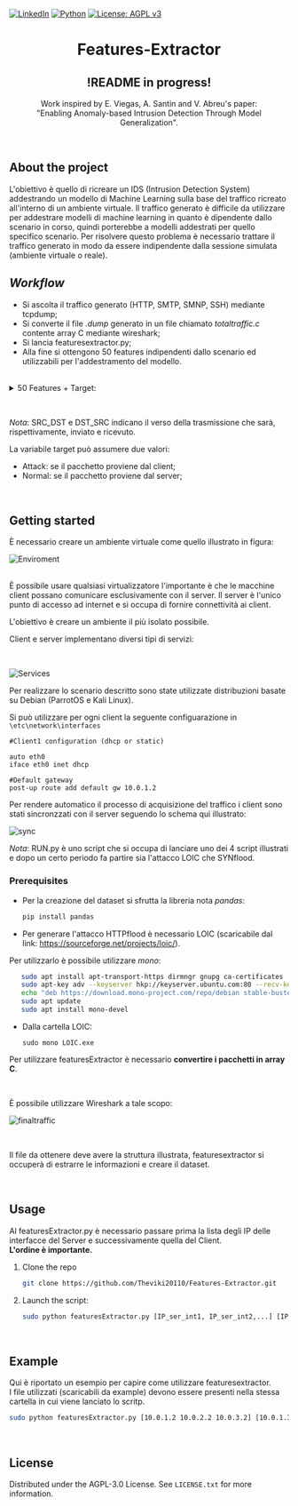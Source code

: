 [![LinkedIn][linkedin-shield]][linkedin-url]
 [![Python][Python]][python-url] 
 [![License: AGPL v3](https://img.shields.io/badge/License-AGPL_v3-blue.svg)](https://www.gnu.org/licenses/agpl-3.0)

<h1 align='center'>Features-Extractor</h1>
<h2 align='center'>!README in progress!</h2>

<p align='center'> Work inspired by E. Viegas, A. Santin and V. Abreu's paper:<br>"Enabling Anomaly-based Intrusion Detection Through Model Generalization". </p>

<br>

## About the project

<p>L'obiettivo è quello di ricreare un IDS (Intrusion Detection System) addestrando un modello di Machine Learning sulla base del traffico ricreato all'interno di un ambiente virtuale. Il traffico generato è difficile da utilizzare per addestrare modelli di machine learning in quanto è dipendente dallo scenario in corso, quindi porterebbe a modelli addestrati per quello specifico scenario. Per risolvere questo problema è necessario trattare il traffico generato in modo da essere indipendente dalla sessione simulata (ambiente virtuale o reale).<br>

## *Workflow*
* Si ascolta il traffico generato (HTTP, SMTP, SMNP, SSH) mediante tcpdump; 
* Si converte il file *.dump* generato in un file chiamato *totaltraffic.c* contente array C mediante wireshark;
* Si lancia featuresextractor.py;
* Alla fine si ottengono 50 features indipendenti dallo scenario ed utilizzabili per l'addestramento del modello.

<br>
  
<details>
<summary>50 Features + Target:</summary>
<ol>
   <li>IP_TYPE</li>
   <li>IP_LEN</li>
   <li>FR_LENGHT</li>
   <li>IP_ID</li>
   <li>IP_RESERVED</li>
   <li>IP_DF</li>
   <li>IP_MF</li>
   <li>IP_OFFSET</li>
   <li>IP_PROTO</li>
   <li>IP_CHECKSUM</li>
   <li>UDP_SPORT</li>
   <li>UDP_DPORT</li>
   <li>UDP_LEN</li>
   <li>UDP_CHK</li>
   <li>ICMP_TYPE</li>
   <li>ICMP_CODE</li>
   <li>ICMP_CHK</li>
   <li>TCP_SPORT</li>
   <li>TCP_DPORT</li>
   <li>TCP_SEQ</li>
   <li>TCP_ACK</li>
   <li>TCP_FFIN</li>
   <li>TCP_FSYN</li>
   <li>TCP_FRST</li>
   <li>TCP_FPUSH</li>
   <li>TCP_FACK</li>
   <li>TCP_FURG</li>
   <li>COUNT_FR_SRC_DST</li>
   <li>COUNT_FR_DST_SRC</li>
   <li>NUM_BYTES_SRC_DST</li>
   <li>NUM_BYTES_DST_SRC</li>
   <li>NUM_PUSHED_SRC_DST</li>
   <li>NUM_PUSHED_DST_SRC</li>
   <li>NUM_SYN_FIN_SRC_DST</li>
   <li>NUM_SYN_FIN_DST_SRC</li>
   <li>NUM_FIN_SRC_DST</li>
   <li>NUM_FIN_DST_SRC</li>
   <li>NUM_ACK_SRC_DST</li>
   <li>NUM_ACK_DST_SRC</li>
   <li>NUM_SYN_SRC_DST</li>
   <li>NUM_SYN_DST_SRC</li>
   <li>NUM_RST_SRC_DST</li>
   <li>NUM_RST_DST_SRC</li>
   <li>COUNT_SERV_SRC_DST</li>
   <li>COUNT_SERV_DST_SRC</li>
   <li>NUM_BYTES_SERV_SRC_DST</li>
   <li>NUM_BYTES_SERV_DST_SRC</li>
   <li>FIRST_PACKET</li>
   <li>FIRST_SERV_PACKET</li>
   <li>CONN_STATUS</li>
   <li>TYPE</li>
</ol>
</details>
</p>
<br>

*Nota*: SRC_DST e DST_SRC indicano il verso della trasmissione che sarà, rispettivamente, inviato e ricevuto.

La variabile target può assumere due valori:
*  Attack: se il pacchetto proviene dal client;
*  Normal: se il pacchetto proviene dal server;
<br>

## Getting started
È necessario creare un ambiente virtuale come quello illustrato in figura:
<br>

![Enviroment][enviroment-screenshot]

<br>
È possibile usare qualsiasi virtualizzatore l'importante è che le macchine client possano comunicare esclusivamente con il server.
Il server è l'unico punto di accesso ad internet e si occupa di fornire connettività ai client.

L'obiettivo è creare un ambiente il più isolato possibile.
<br>

Client e server implementano diversi tipi di servizi:

<br>

![Services][services-screenshot]

Per realizzare lo scenario descritto sono state utilizzate distribuzioni basate su Debian (ParrotOS e Kali Linux).
<br>

Si può utilizzare per ogni client la seguente configuarazione in `\etc\network\interfaces`
```
#Client1 configuration (dhcp or static)

auto eth0
iface eth0 inet dhcp

#Default gateway
post-up route add default gw 10.0.1.2
```

Per rendere automatico il processo di acquisizione del traffico i client sono stati sincronzzati con il server seguendo lo schema qui illustrato:

![sync][sync-screenshot]
<br>

*Nota*: RUN.py è uno script che si occupa di lanciare uno dei 4 script illustrati e dopo un certo periodo fa partire sia l'attacco LOIC che SYNflood.

### Prerequisites
* Per la creazione del dataset si sfrutta la libreria nota _pandas_:
  
  ```sh
  pip install pandas
  ```

* Per generare l'attacco HTTPflood è necessario LOIC (scaricabile dal link: https://sourceforge.net/projects/loic/).

Per utilizzarlo è possibile utilizzare _mono_:
```sh
   sudo apt install apt-transport-https dirmngr gnupg ca-certificates
   sudo apt-key adv --keyserver hkp://keyserver.ubuntu.com:80 --recv-keys 3FA7E0328081BFF6A14DA29AA6A19B38D3D831EF
   echo "deb https://download.mono-project.com/repo/debian stable-buster main" | sudo tee /etc/apt/sources.list.d/mono-official-stable.list
   sudo apt update
   sudo apt install mono-devel
```
* Dalla cartella LOIC:
  ```
  sudo mono LOIC.exe
  ```

Per utilizzare featuresExtractor è necessario <strong>convertire i pacchetti in array C</strong>.

<br>

È possibile utilizzare Wireshark a tale scopo:
<br>

![finaltraffic][finaltraffic-screenshot]

<br>

Il file da ottenere deve avere la struttura illustrata, featuresextractor si occuperà di estrarre le informazioni e creare il dataset.

<br>

## Usage

Al featuresExtractor.py è necessario passare prima la lista degli IP delle interfacce del Server e successivamente quella del Client.
<br>
<strong>L'ordine è importante.</strong>

1. Clone the repo
   ```sh
   git clone https://github.com/Theviki20110/Features-Extractor.git
   ```
2. Launch the script:
   ```sh
   sudo python featuresExtractor.py [IP_ser_int1, IP_ser_int2,...] [IP_client1_int, IP_client2_int,...]
   ```
<br>

## Example
Qui è riportato un esempio per capire come utilizzare featuresextractor.<br>
I file utilizzati (scaricabili da example) devono essere presenti nella stessa cartella in cui viene lanciato lo scritp.
  ```sh
  sudo python featuresExtractor.py [10.0.1.2 10.0.2.2 10.0.3.2] [10.0.1.3 10.0.2.3 10.0.3.3]
  ```

<br>

## License
Distributed under the AGPL-3.0 License. See `LICENSE.txt` for more information.

[Python]: https://img.shields.io/badge/-python-yellow?style=for-the-badge&logo=python
[python-url]: https://www.python.org/
[linkedin-shield]: https://img.shields.io/badge/-LinkedIN-informational?style=for-the-badge&logo=linkedin
[linkedin-url]: https://www.linkedin.com/in/vincenzo-lapadula-85a937164/
[enviroment-screenshot]: res/image1.png
[services-screenshot]: res/image2.png
[sync-screenshot]: res/image3.png
[finaltraffic-screenshot]: res/image4.png

